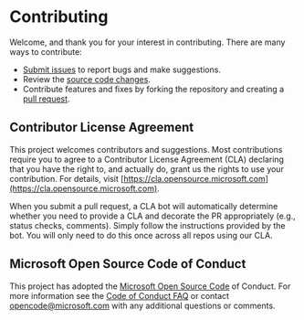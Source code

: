 # Contributing 

Welcome, and thank you for your interest in contributing. There are many ways to contribute: 
* [Submit issues](https://github.com/microsoft/Azure-Synapse-Customer-Insights-Customer360-Solution-Accelerator/issues) to report bugs and make suggestions. 
* Review the [source code changes](https://github.com/microsoft/Azure-Synapse-Customer-Insights-Customer360-Solution-Accelerator/pulls). 
* Contribute features and fixes by forking the repository and creating a [pull request](https://github.com/microsoft/Azure-Synapse-Customer-Insights-Customer360-Solution-Accelerator/compare). 

## Contributor License Agreement 
This project welcomes contributors and suggestions. Most contributions require you to agree to a Contributor License Agreement (CLA) declaring that you have the right to, and actually do, grant us the rights to use your contribution. For details, visit [https://cla.opensource.microsoft.com](https://cla.opensource.microsoft.com).

When you submit a pull request, a CLA bot will automatically determine whether you need to provide a CLA and decorate the PR appropriately (e.g., status checks, comments). Simply follow the instructions provided by the bot. You will only need to do this once across all repos using our CLA. 

## Microsoft Open Source Code of Conduct
This project has adopted the [Microsoft Open Source Code](https://opensource.microsoft.com/codeofconduct/) of Conduct. For more information see the [Code of Conduct FAQ](https://opensource.microsoft.com/codeofconduct/faq/) or contact [opencode@microsoft.com](mailto:opencode@microsoft.com) with any additional questions or comments. 
